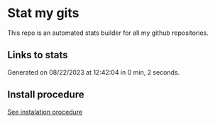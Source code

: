 # Stat my gits

This repo is an automated stats builder for all my github repositories.

## Links to stats


Generated on 08/22/2023 at 12:42:04 in 0 min, 2 seconds.

## Install procedure

[See instalation procedure](./src/install.md)
